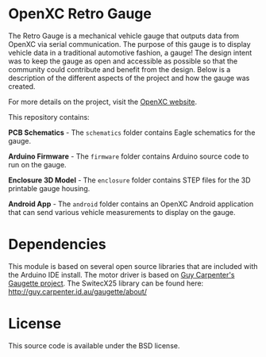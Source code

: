 OpenXC Retro Gauge
=========================

The Retro Gauge is a mechanical vehicle gauge that outputs data from OpenXC via
serial communication. The purpose of this gauge is to display vehicle data in a
traditional automotive fashion, a gauge! The design intent was to keep the gauge
as open and accessible as possible so that the community could contribute and
benefit from the design. Below is a description of the different aspects of the
project and how the gauge was created.

For more details on the project, visit the [OpenXC
website](http://openxcplatform.com/hardware-addons/retro-gauge.html).

This repository contains:

**PCB Schematics** - The `schematics` folder contains Eagle schematics for the
gauge.

**Arduino Firmware** - The `firmware` folder contains Arduino source code to run
on the gauge.

**Enclosure 3D Model** - The `enclosure` folder contains STEP files for the 3D
printable gauge housing.

**Android App** - The `android` folder contains an OpenXC Android application
that can send various vehicle measurements to display on the gauge.

# Dependencies

This module is based on several open source libraries that are included with the
Arduino IDE install. The motor driver is based on [Guy Carpenter's Gaugette
project][gaugette]. The SwitecX25 library can be found here:
http://guy.carpenter.id.au/gaugette/about/

# License

This source code is available under the BSD license.

[gaugette]: http://guy.carpenter.id.au/gaugette/about/

